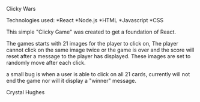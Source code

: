 Clicky Wars

Technologies used:
*React
*Node.js
*HTML
*Javascript
*CSS

This simple "Clicky Game" was created to get a foundation of React.

The games starts with 21 images for the player to click on, The player cannot click on the same image twice or the game is over and the score will reset after a message to the player has displayed.  These images are set to randomly move after each click.

a small bug is when a user is able to click on all 21 cards, currently will not end the game nor will it display a "winner" message.  

Crystal Hughes